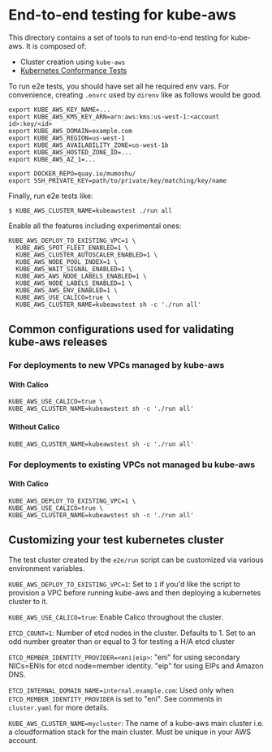# End-to-end testing for kube-aws

This directory contains a set of tools to run end-to-end testing for kube-aws.
It is composed of:

* Cluster creation using `kube-aws`
* [Kubernetes Conformance Tests](https://github.com/kubernetes/kubernetes/blob/master/docs/devel/e2e-tests.md#conformance-tests)

To run e2e tests, you should have set all he required env vars.
For convenience, creating `.envrc` used by `direnv` like as follows would be good.

```
export KUBE_AWS_KEY_NAME=...
export KUBE_AWS_KMS_KEY_ARN=arn:aws:kms:us-west-1:<account id>:key/<id>
export KUBE_AWS_DOMAIN=example.com
export KUBE_AWS_REGION=us-west-1
export KUBE_AWS_AVAILABILITY_ZONE=us-west-1b
export KUBE_AWS_HOSTED_ZONE_ID=...
export KUBE_AWS_AZ_1=...

export DOCKER_REPO=quay.io/mumoshu/
export SSH_PRIVATE_KEY=path/to/private/key/matching/key/name
```

Finally, run e2e tests like:

```
$ KUBE_AWS_CLUSTER_NAME=kubeawstest ./run all
```

Enable all the features including experimental ones:

```
KUBE_AWS_DEPLOY_TO_EXISTING_VPC=1 \
  KUBE_AWS_SPOT_FLEET_ENABLED=1 \
  KUBE_AWS_CLUSTER_AUTOSCALER_ENABLED=1 \
  KUBE_AWS_NODE_POOL_INDEX=1 \
  KUBE_AWS_WAIT_SIGNAL_ENABLED=1 \
  KUBE_AWS_AWS_NODE_LABELS_ENABLED=1 \
  KUBE_AWS_NODE_LABELS_ENABLED=1 \
  KUBE_AWS_AWS_ENV_ENABLED=1 \
  KUBE_AWS_USE_CALICO=true \
  KUBE_AWS_CLUSTER_NAME=kubeawstest sh -c './run all'
```

## Common configurations used for validating kube-aws releases

### For deployments to new VPCs managed by kube-aws

#### With Calico

```
KUBE_AWS_USE_CALICO=true \
KUBE_AWS_CLUSTER_NAME=kubeawstest sh -c './run all'
```

#### Without Calico

```
KUBE_AWS_CLUSTER_NAME=kubeawstest sh -c './run all'
```

### For deployments to existing VPCs not managed bu kube-aws

#### With Calico

```
KUBE_AWS_DEPLOY_TO_EXISTING_VPC=1 \
KUBE_AWS_USE_CALICO=true \
KUBE_AWS_CLUSTER_NAME=kubeawstest sh -c './run all'
```

## Customizing your test kubernetes cluster

The test cluster created by the `e2e/run` script can be customized via various environment variables.

`KUBE_AWS_DEPLOY_TO_EXISTING_VPC=1`: Set to `1` if you'd like the script to provision a VPC before running kube-aws and then deploying a kubernetes cluster to it.

`KUBE_AWS_USE_CALICO=true`: Enable Calico throughout the cluster.

`ETCD_COUNT=1`: Number of etcd nodes in the cluster. Defaults to 1. Set to an odd number greater than or equal to 3 for testing a H/A etcd cluster

`ETCD_MEMBER_IDENTITY_PROVIDER=<eni|eip>`: "eni" for using secondary NICs=ENIs for etcd node=member identity. "eip" for using EIPs and Amazon DNS.

`ETCD_INTERNAL_DOMAIN_NAME=internal.example.com`: Used only when `ETCD_MEMBER_IDENTITY_PROVIDER` is set to "eni". See comments in `cluster.yaml` for more details.

`KUBE_AWS_CLUSTER_NAME=mycluster`: The name of a kube-aws main cluster i.e. a cloudformation stack for the main cluster. Must be unique in your AWS account.
